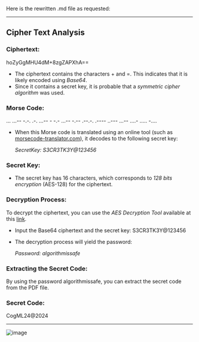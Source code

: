 Here is the rewritten .md file as requested:

---

## Cipher Text Analysis

### Ciphertext:

hoZyGgMHU4dM+8zgZAPXhA==


- The ciphertext contains the characters + and =. This indicates that it is likely encoded using *Base64*.
- Since it contains a secret key, it is probable that a *symmetric cipher algorithm* was used.

### Morse Code:

... ...-- -.-. .-. ...-- - -.- ...-- -.-- .--.-. .---- ..--- ...-- ....- ..... -....


- When this Morse code is translated using an online tool (such as [morsecode-translator.com](https://www.morsecode-translator.com/)), it decodes to the following secret key:
  
  *SecretKey: S3CR3TK3Y@123456*

### Secret Key:
- The secret key has 16 characters, which corresponds to *128 bits encryption* (AES-128) for the ciphertext.

### Decryption Process:
To decrypt the ciphertext, you can use the *AES Decryption Tool* available at this [link](https://www.devglan.com/online-tools/aes-encryption-decryption).

- Input the Base64 ciphertext and the secret key: S3CR3TK3Y@123456
- The decryption process will yield the password:

  *Password: algorithmissafe*

### Extracting the Secret Code:
By using the password algorithmissafe, you can extract the secret code from the PDF file.

### Secret Code:

CogML24@2024


---

![image](https://github.com/user-attachments/assets/4f634004-1947-4feb-81ff-e697c056173f)
